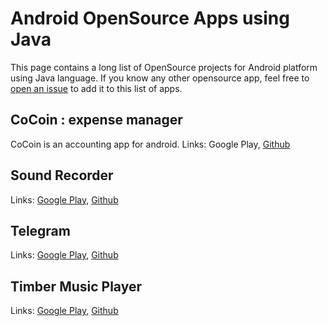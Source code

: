 # Android OpenSource Apps using Java
This page contains a long list of OpenSource projects for Android platform using Java language. If you know any other opensource app, feel free to [open an issue](https://github.com/DevAbanoub/programming_route/issues) to add it to this list of apps.

## CoCoin : expense manager
CoCoin is an accounting app for android.
Links: Google Play, [Github](https://github.com/Nightonke/CoCoin)

## Sound Recorder
Links: [Google Play](https://play.google.com/store/apps/details?id=com.danielkim.soundrecorder), [Github](https://github.com/dkim0419/SoundRecorder)

## Telegram
Links: [Google Play](https://play.google.com/store/apps/details?id=org.telegram.messenger), [Github](https://github.com/DrKLO/Telegram)

## Timber Music Player
Links: [Google Play](https://play.google.com/store/apps/details?id=naman14.timber), [Github](https://github.com/naman14/Timber)

